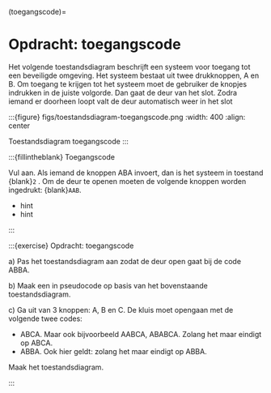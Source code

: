 (toegangscode)=
# Opdracht: toegangscode

Het volgende toestandsdiagram beschrijft een systeem voor toegang tot een beveiligde omgeving. Het systeem bestaat uit twee drukknoppen, A en B. Om toegang te krijgen tot het systeem moet de gebruiker de knopjes indrukken in de juiste volgorde. Dan gaat de deur van het slot. Zodra iemand er doorheen loopt valt de deur automatisch weer in het slot

:::{figure} figs/toestandsdiagram-toegangscode.png
:width: 400
:align: center

Toestandsdiagram toegangscode
:::

:::{fillintheblank} Toegangscode

Vul aan. Als iemand de knoppen ABA invoert, dan is het systeem in toestand {blank}`2` . Om de deur te openen moeten de volgende knoppen worden ingedrukt: {blank}`AAB`.

* hint
* hint

:::

:::{exercise} Opdracht: toegangscode

a) Pas het toestandsdiagram aan zodat de deur open gaat bij de code ABBA.

b) Maak een in pseudocode op basis van het bovenstaande toestandsdiagram.

c) Ga uit van 3 knoppen: A, B en C. De kluis moet opengaan met de volgende twee codes:

* ABCA. Maar ook bijvoorbeeld AABCA, ABABCA. Zolang het maar eindigt op ABCA.
* ABBA. Ook hier geldt: zolang het maar eindigt op ABBA.

Maak het toestandsdiagram.

:::
